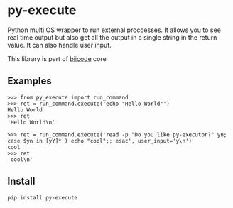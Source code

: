 py-execute
==========

Python multi OS wrapper to run external proccesses. It allows you to see real time output but also get all the output in a single string in the return value.
It can also handle user input.

This library is part of [biicode](http://www.biicode.com) core

Examples
--------

    >>> from py_execute import run_command
    >>> ret = run_command.execute('echo "Hello World"')
    Hello World
    >>> ret
    'Hello World\n'

    >>> ret = run_command.execute('read -p "Do you like py-executor?" yn; case $yn in [yY]* ) echo "cool";; esac', user_input='y\n')
    cool
    >>> ret
    'cool\n'

Install
-------

	pip install py-execute